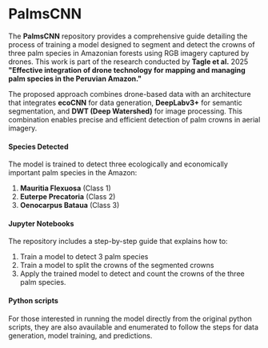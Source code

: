 # **PalmsCNN**

The **PalmsCNN** repository provides a comprehensive guide detailing the process of training a model designed to segment and detect the crowns of three palm species in Amazonian forests using RGB imagery captured by drones. This work is part of the research conducted by **Tagle et al.** 2025 **"Effective integration of drone technology for mapping and managing palm species in the Peruvian Amazon."**

The proposed approach combines drone-based data with an architecture that integrates **ecoCNN** for data generation, **DeepLabv3+** for semantic segmentation, and **DWT (Deep Watershed)** for image processing. This combination enables precise and efficient detection of palm crowns in aerial imagery.

#### **Species Detected**
The model is trained to detect three ecologically and economically important palm species in the Amazon:
1. **Mauritia Flexuosa** (Class 1)
2. **Euterpe Precatoria** (Class 2)
3. **Oenocarpus Bataua** (Class 3)

#### **Jupyter Notebooks**
The repository includes a step-by-step guide that explains how to:
1. Train a model to detect 3 palm species
2. Train a model to split the crowns of the segmented crowns
3. Apply the trained model to detect and count the crowns of the three palm species.

#### **Python scripts**
For those interested in running the model directly from the original python scripts, they are also avauilable and enumerated to follow the steps for data generation, model training, and predictions.

